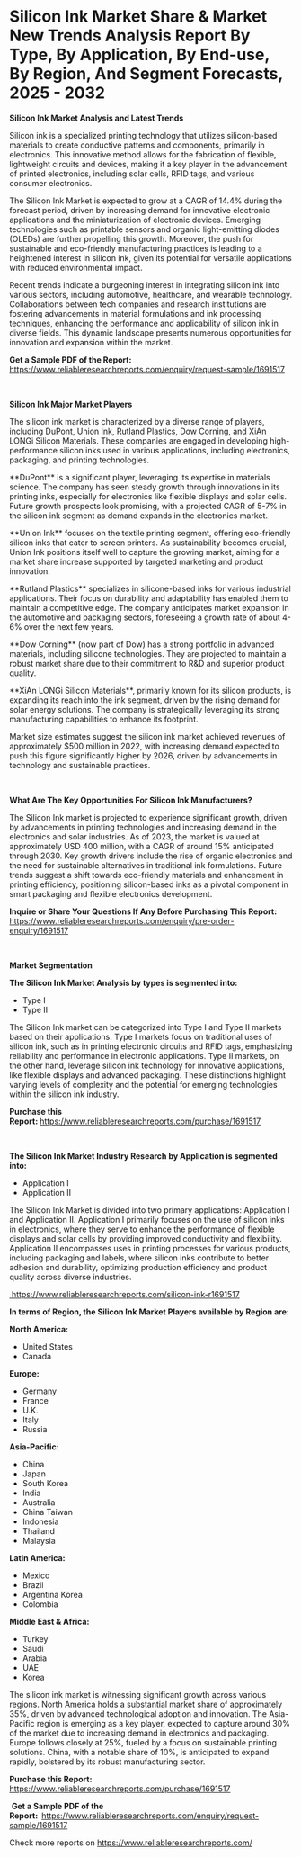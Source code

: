 <p><h1>Silicon Ink Market Share & Market New Trends Analysis Report By Type, By Application, By End-use, By Region, And Segment Forecasts, 2025 - 2032</h1></p><p><strong>Silicon Ink Market Analysis and Latest Trends</strong></p>
<p><p>Silicon ink is a specialized printing technology that utilizes silicon-based materials to create conductive patterns and components, primarily in electronics. This innovative method allows for the fabrication of flexible, lightweight circuits and devices, making it a key player in the advancement of printed electronics, including solar cells, RFID tags, and various consumer electronics. </p><p>The Silicon Ink Market is expected to grow at a CAGR of 14.4% during the forecast period, driven by increasing demand for innovative electronic applications and the miniaturization of electronic devices. Emerging technologies such as printable sensors and organic light-emitting diodes (OLEDs) are further propelling this growth. Moreover, the push for sustainable and eco-friendly manufacturing practices is leading to a heightened interest in silicon ink, given its potential for versatile applications with reduced environmental impact.</p><p>Recent trends indicate a burgeoning interest in integrating silicon ink into various sectors, including automotive, healthcare, and wearable technology. Collaborations between tech companies and research institutions are fostering advancements in material formulations and ink processing techniques, enhancing the performance and applicability of silicon ink in diverse fields. This dynamic landscape presents numerous opportunities for innovation and expansion within the market.</p></p>
<p><strong>Get a Sample PDF of the Report:&nbsp;</strong> <a href="https://www.reliableresearchreports.com/enquiry/request-sample/1691517?utm_campaign=2253&utm_medium=2&utm_source=Github&utm_content=ia&utm_term=27032025&utm_id=silicon-ink">https://www.reliableresearchreports.com/enquiry/request-sample/1691517</a></p>
<p>&nbsp;</p>
<p><strong>Silicon Ink Major Market Players</strong></p>
<p><p>The silicon ink market is characterized by a diverse range of players, including DuPont, Union Ink, Rutland Plastics, Dow Corning, and XiAn LONGi Silicon Materials. These companies are engaged in developing high-performance silicon inks used in various applications, including electronics, packaging, and printing technologies.</p><p>**DuPont** is a significant player, leveraging its expertise in materials science. The company has seen steady growth through innovations in its printing inks, especially for electronics like flexible displays and solar cells. Future growth prospects look promising, with a projected CAGR of 5-7% in the silicon ink segment as demand expands in the electronics market.</p><p>**Union Ink** focuses on the textile printing segment, offering eco-friendly silicon inks that cater to screen printers. As sustainability becomes crucial, Union Ink positions itself well to capture the growing market, aiming for a market share increase supported by targeted marketing and product innovation.</p><p>**Rutland Plastics** specializes in silicone-based inks for various industrial applications. Their focus on durability and adaptability has enabled them to maintain a competitive edge. The company anticipates market expansion in the automotive and packaging sectors, foreseeing a growth rate of about 4-6% over the next few years.</p><p>**Dow Corning** (now part of Dow) has a strong portfolio in advanced materials, including silicone technologies. They are projected to maintain a robust market share due to their commitment to R&D and superior product quality.</p><p>**XiAn LONGi Silicon Materials**, primarily known for its silicon products, is expanding its reach into the ink segment, driven by the rising demand for solar energy solutions. The company is strategically leveraging its strong manufacturing capabilities to enhance its footprint.</p><p>Market size estimates suggest the silicon ink market achieved revenues of approximately $500 million in 2022, with increasing demand expected to push this figure significantly higher by 2026, driven by advancements in technology and sustainable practices.</p></p>
<p>&nbsp;</p>
<p><strong>What Are The Key Opportunities For Silicon Ink Manufacturers?</strong></p>
<p><p>The Silicon Ink market is projected to experience significant growth, driven by advancements in printing technologies and increasing demand in the electronics and solar industries. As of 2023, the market is valued at approximately USD 400 million, with a CAGR of around 15% anticipated through 2030. Key growth drivers include the rise of organic electronics and the need for sustainable alternatives in traditional ink formulations. Future trends suggest a shift towards eco-friendly materials and enhancement in printing efficiency, positioning silicon-based inks as a pivotal component in smart packaging and flexible electronics development.</p></p>
<p><strong>Inquire or Share Your Questions If Any Before Purchasing This Report:</strong> <a href="https://www.reliableresearchreports.com/enquiry/pre-order-enquiry/1691517?utm_campaign=2253&utm_medium=2&utm_source=Github&utm_content=ia&utm_term=27032025&utm_id=silicon-ink">https://www.reliableresearchreports.com/enquiry/pre-order-enquiry/1691517</a></p>
<p>&nbsp;</p>
<p><strong>Market Segmentation</strong></p>
<p><strong>The Silicon Ink Market Analysis by types is segmented into:</strong></p>
<p><ul><li>Type I</li><li>Type II</li></ul></p>
<p><p>The Silicon Ink market can be categorized into Type I and Type II markets based on their applications. Type I markets focus on traditional uses of silicon ink, such as in printing electronic circuits and RFID tags, emphasizing reliability and performance in electronic applications. Type II markets, on the other hand, leverage silicon ink technology for innovative applications, like flexible displays and advanced packaging. These distinctions highlight varying levels of complexity and the potential for emerging technologies within the silicon ink industry.</p></p>
<p><strong>Purchase this Report:&nbsp;</strong><a href="https://www.reliableresearchreports.com/purchase/1691517?utm_campaign=2253&utm_medium=2&utm_source=Github&utm_content=ia&utm_term=27032025&utm_id=silicon-ink">https://www.reliableresearchreports.com/purchase/1691517</a></p>
<p>&nbsp;</p>
<p><strong>The Silicon Ink Market Industry Research by Application is segmented into:</strong></p>
<p><ul><li>Application I</li><li>Application II</li></ul></p>
<p><p>The Silicon Ink Market is divided into two primary applications: Application I and Application II. Application I primarily focuses on the use of silicon inks in electronics, where they serve to enhance the performance of flexible displays and solar cells by providing improved conductivity and flexibility. Application II encompasses uses in printing processes for various products, including packaging and labels, where silicon inks contribute to better adhesion and durability, optimizing production efficiency and product quality across diverse industries.</p></p>
<p><a href="https://www.reliableresearchreports.com/silicon-ink-r1691517?utm_campaign=2253&utm_medium=2&utm_source=Github&utm_content=ia&utm_term=27032025&utm_id=silicon-ink">&nbsp;https://www.reliableresearchreports.com/silicon-ink-r1691517</a></p>
<p><strong>In terms of Region, the Silicon Ink Market Players available by Region are:</strong></p>
<p>
    <p> <strong> North America: </strong>
        <ul>
            <li>United States</li>
            <li>Canada</li>
        </ul>
        </p> 
    <p> <strong> Europe: </strong>
        <ul>
            <li>Germany</li>
            <li>France</li>
            <li>U.K.</li>
            <li>Italy</li>
            <li>Russia</li>
        </ul>
        </p> 
    <p> <strong> Asia-Pacific: </strong>
        <ul>
            <li>China</li>
            <li>Japan</li>
            <li>South Korea</li>
            <li>India</li>
            <li>Australia</li>
            <li>China Taiwan</li>
            <li>Indonesia</li>
            <li>Thailand</li>
            <li>Malaysia</li>
        </ul>
        </p> 
    <p> <strong> Latin America: </strong>
        <ul>
            <li>Mexico</li>
            <li>Brazil</li>
            <li>Argentina Korea</li>
            <li>Colombia</li>
        </ul>
        </p> 
    <p> <strong> Middle East & Africa: </strong>
        <ul>
            <li>Turkey</li>
            <li>Saudi</li>
            <li>Arabia</li>
            <li>UAE</li>
            <li>Korea</li>
        </ul>
    </p>
    </p>
<p><p>The silicon ink market is witnessing significant growth across various regions. North America holds a substantial market share of approximately 35%, driven by advanced technological adoption and innovation. The Asia-Pacific region is emerging as a key player, expected to capture around 30% of the market due to increasing demand in electronics and packaging. Europe follows closely at 25%, fueled by a focus on sustainable printing solutions. China, with a notable share of 10%, is anticipated to expand rapidly, bolstered by its robust manufacturing sector.</p></p>
<p><strong>Purchase this Report: </strong><a href="https://www.reliableresearchreports.com/purchase/1691517?utm_campaign=2253&utm_medium=2&utm_source=Github&utm_content=ia&utm_term=27032025&utm_id=silicon-ink">https://www.reliableresearchreports.com/purchase/1691517</a></p>
<p>&nbsp;<strong>Get a Sample PDF of the Report:&nbsp;&nbsp;</strong><a href="https://www.reliableresearchreports.com/enquiry/request-sample/1691517?utm_campaign=2253&utm_medium=2&utm_source=Github&utm_content=ia&utm_term=27032025&utm_id=silicon-ink">https://www.reliableresearchreports.com/enquiry/request-sample/1691517</a></p>
<p><strong></strong></p>
<p>Check more reports on <a href="https://www.reliableresearchreports.com/?utm_campaign=2253&utm_medium=2&utm_source=Github&utm_content=ia&utm_term=27032025&utm_id=silicon-ink">https://www.reliableresearchreports.com/</a></p>